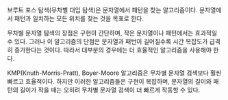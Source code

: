 브루트 포스 탐색(무차별 대입 탐색)은 문자열에서 패턴을 찾는 알고리즘이다.
문자열에서 패턴과 일치하는 모든 위치를 찾는 것을 목표로 한다.

무차별 문자열 탐색의 장점은 구현이 간단하며, 작은 문자열이나 패턴에서는 효과적일 수 있다.
그러나 이 알고리즘의 단점은 문자열과 패턴이 길어질수록 시간 복잡도가 급격히 증가한다는 것이다.
따라서 대부분의 경우에는 더 효율적인 알고리즘을 사용해야 한다.

KMP(Knuth-Morris-Pratt), Boyer-Moore 알고리즘은  무차별 문자열 검색보다 훨씬 빠르고 효율적이다.
하지만 이러한 알고리즘들은 구현이 복잡하며, 문자열의 길이와 패턴의 길이가 작을 때는 오히려 무차별 문자열 검색이 더 빠르게 작동할 수 있다.